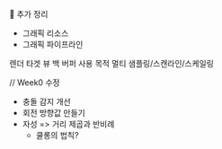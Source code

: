 
👀 추가 정리

*   그래픽 리소스 
*   그래픽 파이프라인

렌더 타겟 뷰
백 버퍼 사용 목적
멀티 샘플링/스캔라인/스케일링


// Week0 수정
* 충돌 감지 개선
* 회전 방향값 만들기
* 자성 => 거리 제곱과 반비례
  * 쿨롱의 법칙?